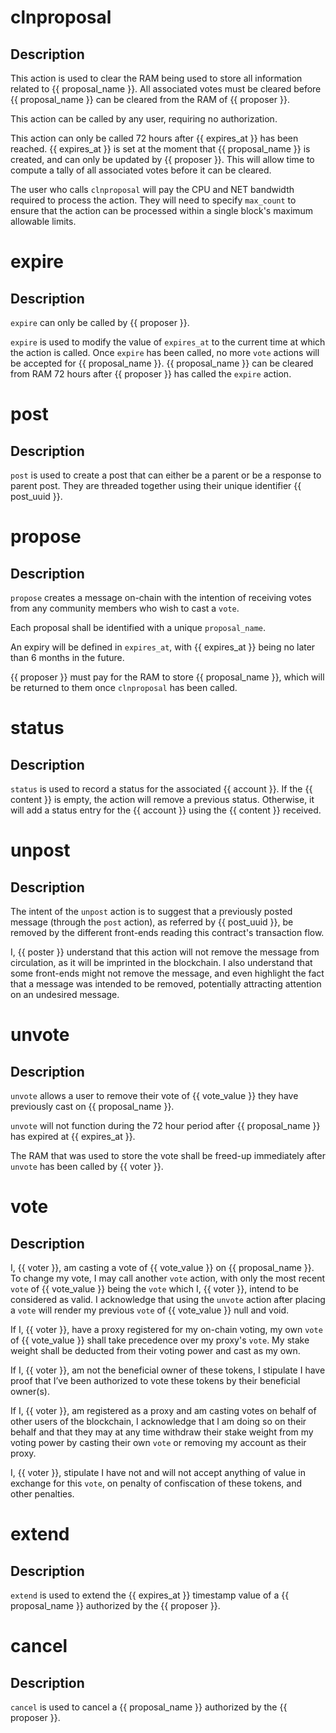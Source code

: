 <h1 class="contract">clnproposal</h1>

## Description

This action is used to clear the RAM being used to store all information related to
{{ proposal_name }}. All associated votes must be cleared before {{ proposal_name }}
can be cleared from the RAM of {{ proposer }}.

This action can be called by any user, requiring no authorization.

This action can only be called 72 hours after {{ expires_at }} has been reached.
{{ expires_at }} is set at the moment that {{ proposal_name }} is created, and can
only be updated by {{ proposer }}. This will allow time to compute a tally of all
associated votes before it can be cleared.

The user who calls `clnproposal` will pay the CPU and NET bandwidth required
to process the action. They will need to specify `max_count` to ensure that the
action can be processed within a single block's maximum allowable limits.

<h1 class="contract">expire</h1>

## Description

`expire` can only be called by {{ proposer }}.

`expire` is used to modify the value of `expires_at` to the current time at which the action is called. Once `expire` has been called, no more `vote` actions will be accepted for {{ proposal_name }}. {{ proposal_name }} can be cleared from RAM 72 hours after {{ proposer }} has called the `expire` action.

<h1 class="contract">post</h1>

## Description

`post` is used to create a post that can either be a parent or
be a response to parent post. They are threaded together using their
unique identifier {{ post_uuid }}.

<h1 class="contract">propose</h1>

## Description

`propose` creates a message on-chain with the intention of receiving
votes from any community members who wish to cast a `vote`.

Each proposal shall be identified with a unique `proposal_name`.

An expiry will be defined in `expires_at`, with {{ expires_at }}
being no later than 6 months in the future.

{{ proposer }} must pay for the RAM to store {{ proposal_name }}, which
will be returned to them once `clnproposal` has been called.

<h1 class="contract">status</h1>

## Description

`status` is used to record a status for the associated {{ account }}.
If the {{ content }} is empty, the action will remove a previous status.
Otherwise, it will add a status entry for the {{ account }} using the
{{ content }} received.

<h1 class="contract">unpost</h1>

## Description

The intent of the `unpost` action is to suggest that a previously posted message (through the `post` action), as referred by {{ post_uuid }}, be removed by the different front-ends reading this contract's transaction flow.

I, {{ poster }} understand that this action will not remove the message from circulation, as it will be imprinted in the blockchain.  I also understand that some front-ends might not remove the message, and even highlight the fact that a message was intended to be removed, potentially attracting attention on an undesired message.

<h1 class="contract">unvote</h1>

## Description

`unvote` allows a user to remove their vote of {{ vote_value }} they have previously
cast on {{ proposal_name }}.

`unvote` will not function during the 72 hour period after
{{ proposal_name }} has expired at {{ expires_at }}.

The RAM that was used to store the vote shall be freed-up immediately
after `unvote` has been called by {{ voter }}.

<h1 class="contract">vote</h1>

## Description

I, {{ voter }}, am casting a vote of {{ vote_value }} on {{ proposal_name }}. To change my vote, I may call another `vote` action, with only the most recent `vote` of {{ vote_value }} being the `vote` which I, {{ voter }}, intend to be considered as valid. I acknowledge that using the `unvote` action after placing a `vote` will render my previous `vote` of {{ vote_value }} null and void.

If I, {{ voter }}, have a proxy registered for my on-chain voting, my own `vote` of {{ vote_value }} shall take  precedence over my proxy's `vote`. My stake weight shall be deducted from their voting power and cast as my own.

If I, {{ voter }}, am not the beneficial owner of these tokens, I stipulate I have proof that I’ve been authorized to vote these tokens by their beneficial owner(s).

If I, {{ voter }}, am registered as a proxy and am casting votes on behalf of other users of the blockchain, I acknowledge that I am doing so on their behalf and that they may at any time withdraw their stake weight from my voting power by casting their own `vote` or removing my account as their proxy.

I, {{ voter }}, stipulate I have not and will not accept anything of value in exchange for this `vote`, on penalty of confiscation of these tokens, and other penalties.

<h1 class="contract">extend</h1>

## Description

`extend` is used to extend the {{ expires_at }} timestamp value of a {{ proposal_name }} authorized by the {{ proposer }}.

<h1 class="contract">cancel</h1>

## Description

`cancel` is used to cancel a {{ proposal_name }} authorized by the {{ proposer }}.
